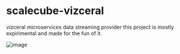 # scalecube-vizceral
vizceral microservices data streaming provider this project is mostly expirimental and made for the fun of it.

![image](https://user-images.githubusercontent.com/1706296/43036591-426213c8-8d0d-11e8-9e46-f6a7c88be5ec.png)
